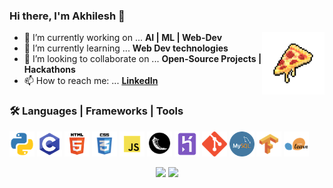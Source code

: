 ### Hi there, I'm Akhilesh 👋

<img align="right" src="https://github.com/AkhileshThite/Portfolio/blob/main/static/images/pizza.gif" width="100"></img>

- 🔭 I’m currently working on ... **AI | ML | Web-Dev**
- 🌱 I’m currently learning ... **Web Dev technologies**
- 🔗 I’m looking to collaborate on ... **Open-Source Projects | Hackathons**
- 📫 How to reach me: ... **[LinkedIn](https://www.linkedin.com/in/akhileshthite/)**


### 🛠️ Languages | Frameworks | Tools
<img src="https://github.com/AkhileshThite/Portfolio/blob/main/Logos/python.png" width="40" height="40"></img>
<img src="https://github.com/AkhileshThite/Portfolio/blob/main/Logos/c.png" width="40" height="40"></img>
<img src="https://github.com/AkhileshThite/Portfolio/blob/main/Logos/html.png" width="40" height="40"></img>
<img src="https://github.com/AkhileshThite/Portfolio/blob/main/Logos/css.png" width="40" height="40"></img>
<img src="https://github.com/AkhileshThite/Portfolio/blob/main/Logos/js.png" width="40" height="40"></img>
<img src="https://github.com/AkhileshThite/Portfolio/blob/main/Logos/flask.png" width="40" height="40"></img>
<img src="https://github.com/AkhileshThite/Portfolio/blob/main/Logos/heroku.png" width="40" height="40"></img>
<img src="https://github.com/AkhileshThite/Portfolio/blob/main/Logos/git.png" width="40" height="40"></img>
<img src="https://github.com/AkhileshThite/Portfolio/blob/main/Logos/mysql.png" width="40" height="40"></img>
<img src="https://github.com/AkhileshThite/Portfolio/blob/main/Logos/tf.png" width="40" height="40"></img>
<img src="https://github.com/AkhileshThite/Portfolio/blob/main/Logos/scikit.png" width="40" height="40"></img>


<p align= "center">
<img width="48%" src= "https://github-readme-stats.vercel.app/api?username=akhileshthite&theme=radical" />
<img width="48%" src="https://github-readme-streak-stats.herokuapp.com/?user=akhileshthite&theme=radical" />
<p/>
